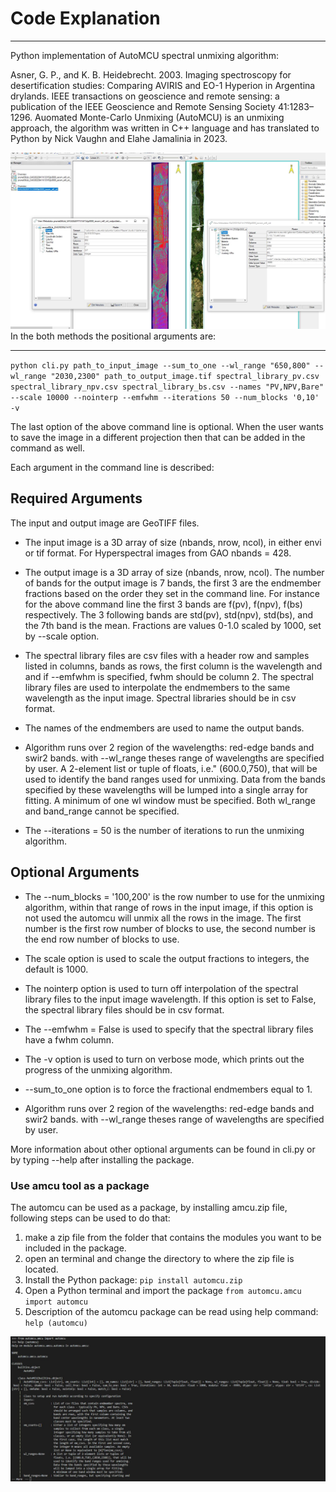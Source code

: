# Code Explanation #

***************

Python implementation of AutoMCU spectral unmixing algorithm:

Asner, G. P., and K. B. Heidebrecht. 2003. Imaging spectroscopy for desertification studies: Comparing AVIRIS and EO-1 Hyperion in Argentina drylands. IEEE transactions on geoscience and remote sensing: a publication of the IEEE Geoscience and Remote Sensing Society 41:1283–1296.
Auomated Monte-Carlo Unmixing (AutoMCU) is an unmixing approach, the algorithm was written in C++ language and has translated to Python by Nick Vaughn and Elahe Jamalinia in 2023.

![Alt text](docs\screenshots\output.JPG?raw=true "Unmix image on the left hand side and the input image on the right hand side.")
In the both methods the positional arguments are:
 
***************

`python cli.py path_to_input_image --sum_to_one --wl_range "650,800" --wl_range "2030,2300" path_to_output_image.tif spectral_library_pv.csv spectral_library_npv.csv spectral_library_bs.csv --names "PV,NPV,Bare"  --scale 10000 --nointerp --emfwhm --iterations 50 --num_blocks '0,10' -v`

The last option of the above command line is optional. When the user wants to save the image in a different projection then that can be added in the command as well.

Each argument in the command line is described:

## Required Arguments ##

 The input and output  image are GeoTIFF files.

* The input image is a 3D array of size (nbands, nrow, ncol), in either envi or tif format. For Hyperspectral images from GAO nbands = 428.

* The output image is a 3D array of size (nbands, nrow, ncol). The number of bands for the output image is 7 bands, the first 3 are the endmember fractions based on the order they set in the command line. For instance for the above command line the first 3 bands are f(pv), f(npv), f(bs) respectively. The 3 following bands are std(pv), std(npv), std(bs), and the 7th band is the mean. Fractions are values 0-1.0
scaled by 1000, set by --scale option.

* The spectral library files are csv files with  a header row and samples listed in columns, bands as rows, the first column is the wavelength and and if --emfwhm is specified, fwhm should be column 2. The spectral library files are used to interpolate the endmembers to the same wavelength as the input image.
Spectral libraries should be in csv format.

* The names of the endmembers are used to name the output bands.

* Algorithm runs over 2 region of the wavelengths: red-edge bands and swir2 bands. with --wl_range theses range of wavelengths are specified by user. A 2-element list or tuple of floats, i.e." (600.0,750), that will be used to identify the band ranges used for unmixing. Data from the bands specified by these wavelengths will be lumped into a single array for fitting. A minimum of one wl window must be specified. Both wl_range and band_range cannot be specified.

* The --iterations = 50 is the number of iterations to run the unmixing algorithm.

## Optional Arguments ##

* The --num_blocks = '100,200' is the row number to use for the unmixing algorithm, within that range of rows in the input image, if this option is not used the automcu will unmix all the rows in the image.
The first number is the first row number of blocks to use, the second number is the end row number of blocks to use.

* The scale option is used to scale the output fractions to integers, the default is 1000.

* The nointerp option is used to turn off interpolation of the spectral library files to the input image wavelength. If this option is set to False, the spectral library files should be in csv format.

* The --emfwhm = False  is used to specify that the spectral library files have a fwhm column.

* The -v option is used to turn on verbose mode, which prints out the progress of the unmixing algorithm.

* --sum_to_one option is to force the fractional endmembers equal to 1.

* Algorithm runs over 2 region of the wavelengths: red-edge bands and swir2 bands. with --wl_range theses range of wavelengths are specified by user.

More information about other optional arguments can be found in cli.py or by typing --help after installing the package.

### Use amcu tool as a package ###

The automcu can be used as a package, by installing amcu.zip file, following steps can be used to do that:

1. make a zip file from the folder that contains the modules you want to be included in the package.
2. open an terminal and change the directory to where the zip file is located.
3. Install the Python package: `pip install automcu.zip`
4. Open a Python terminal and import the package `from automcu.amcu import automcu`
5. Description of the automcu package can be read using help command: `help (automcu)`

![Alt text](docs/screenshots/install_packa.JPG?raw=true "Install amcu package and use help.")
